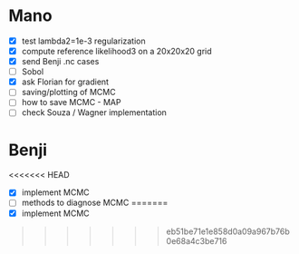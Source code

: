 # Mano
- [X] test lambda2=1e-3 regularization
- [X] compute reference likelihood3 on a 20x20x20 grid
- [X] send Benji .nc cases
- [ ] Sobol
- [X] ask Florian for gradient
- [ ] saving/plotting of MCMC
- [ ] how to save MCMC - MAP
- [ ] check Souza / Wagner implementation

# Benji
<<<<<<< HEAD
- [x] implement MCMC
- [ ] methods to diagnose MCMC
=======
- [X] implement MCMC
>>>>>>> eb51be71e1e858d0a09a967b76b0e68a4c3be716
